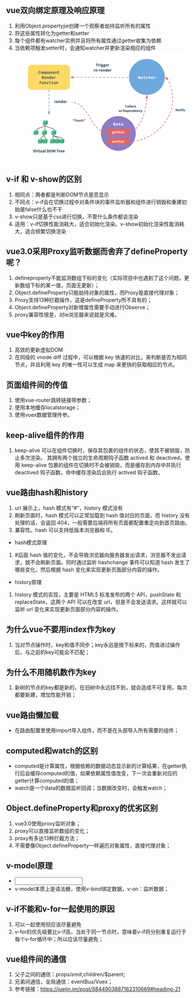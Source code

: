 ## vue双向绑定原理及响应原理
1. 利用Object.propertyjie创建一个观察者劫持监听所有的属性
2. 将这些属性转化为getter和setter
3. 每个组件都有watcher实例并且将所有属性通过getter收集为依赖
4. 当依赖项触发setter时，会通知watcher并更新渲染相应的组件
![Alt text](https://github.com/BaoGuoSen/Job/blob/master/imgs/%E5%8F%8C%E5%90%91%E7%BB%91%E5%AE%9A.png)
## v-if 和 v-show的区别
1. 相同点：两者都是判断DOM节点是否显示
2. 不同点：v-if会在切换过程中对条件块的事件监听器和组件进行销毁和重建初始是false什么也不干
3. v-show只是基于css进行切换，不管什么条件都会渲染
4. 适用：v-if切换性能消耗大，适合初始化渲染。v-show初始化渲染性能消耗大，适合频繁切换渲染
## vue3.0采用Proxy监听数据而舍弃了defineProperty呢？
1. defineproperty不能监测数组下标的变化（实际项目中也遇到了这个问题，更新数组下标的某一值，页面无更新）；
2. Object.defineProperty只能劫持对象的属性，而Proxy是直接代理对象；
3. Proxy支持13种拦截操作，这是defineProperty所不具有的；
4. Object.defineProperty对新增属性需要手动进行Observe；
5. proxy兼容性很差，对ie浏览器来说就是灾难。
## vue中key的作用
1. 高效的更新虚拟DOM
2. 在同级的 vnode diff 过程中，可以根据 key 快速的对比，来判断是否为相同节点，并且利用 key 的唯一性可以生成 map 来更快的获取相应的节点。
## 页面组件间的传值
1. 使用vue-router跳转链接带参数；
2. 使用本地缓存localstorage；
3. 使用vuex数据管理传参。
## keep-alive组件的作用
1. keep-alive 可以在组件切换时，保存其包裹的组件的状态，使其不被销毁，防止多次渲染。
其拥有两个独立的生命周期钩子函数 actived 和 deactived，使用 keep-alive 包裹的组件在切换时不会被销毁，而是缓存到内存中并执行 deactived 钩子函数，命中缓存渲染后会执行 actived 钩子函数。
## vue路由hash和history
1. url 展示上，hash 模式有“#”，history 模式没有
2. 刷新页面时，hash 模式可以正常加载到 hash 值对应的页面，而 history 没有处理的话，会返回 404，一般需要后端将所有页面都配置重定向到首页路由。
3. 兼容性。hash 可以支持低版本浏览器和 IE。
- hash模式原理
1. #后面 hash 值的变化，不会导致浏览器向服务器发出请求，浏览器不发出请求，就不会刷新页面。同时通过监听 hashchange 事件可以知道 hash 发生了哪些变化，然后根据 hash 变化来实现更新页面部分内容的操作。
- history原理
1. history 模式的实现，主要是 HTML5 标准发布的两个 API，pushState 和 replaceState，这两个 API 可以在改变 url，但是不会发送请求。这样就可以监听 url 变化来实现更新页面部分内容的操作。
## 为什么vue不要用index作为key
1. 当对节点操作时，key和值不同步；key永远是按下标来的，而值进过操作后，与之前的key可能会不匹配；
## 为什么不用随机数作为key
1. 新树的节点的key都是新的，在旧树中永远找不到，就会造成不可复用，每次都要新建，增加性能开销；
## vue路由懒加载
- 在路由配置里使用import导入组件，而不是在头部导入所有需要的组件；
## computed和watch的区别
- computed是计算属性，根据依赖的数据动态显示新的计算结果，在getter执行后会缓存computed的值，如果依赖属性值改变，下一次会重新对应的getter计算computed的值；
- watch是一个data的数据监听回调；当数据改变时，会触发watch；
## Object.defineProperty和proxy的优劣区别
1. vue3.0使用proxy监听对象；
2. proxy可以直接监听数组的变化；
3. proxy有多达13种拦截方法；
4. 不需要像Object.defineProperty一样遍历对象属性，直接代理对象；
## v-model原理
- <input v-bind:value="msg" v-on:input="msg=$event.target.value" />
- v-model本质上是语法糖，使用v-bind绑定数据，v-on：监听数据；
## v-if不能和v-for一起使用的原因
1. 可以一起使用但应该尽量避免
2. v-for的优先级要比v-if高，当处于同一节点时，意味着v-if将分别重复运行于每个v-for循环中；所以应该尽量避免；
## vue组件间的通信
1. 父子之间的通信：props/$emit,$children/$parent;
2. 兄弟间通信，全局通信：eventBus/Vuex；
3. 参考链接：https://juejin.im/post/6844903887162310669#heading-21
